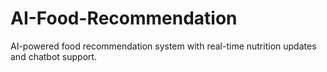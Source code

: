 # AI-Food-Recommendation
AI-powered food recommendation system with real-time nutrition updates and chatbot support.
